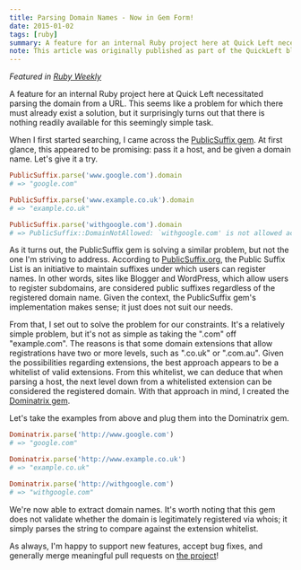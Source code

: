 ```yaml
---
title: Parsing Domain Names - Now in Gem Form!
date: 2015-01-02
tags: [ruby]
summary: A feature for an internal Ruby project here at Quick Left necessitated parsing the domain from a URL. This seems like a problem for which there must already exist a solution, but it surprisingly turns out that there is no available solution for this seemingly simple task.
note: This article was originally published as part of the QuickLeft blog while employeed there. Given that the company has been acquired and the site no longer exists, I've rehosted the content here.
---
```


_Featured in [Ruby Weekly](https://web.archive.org/web/20161014150512/http://rubyweekly.com/issues/227)_

A feature for an internal Ruby project here at Quick Left necessitated parsing the domain from a URL. This seems like a problem for which there must already exist a solution, but it surprisingly turns out that there is nothing readily available for this seemingly simple task.

When I first started searching, I came across the [PublicSuffix gem](https://github.com/weppos/publicsuffix-ruby). At first glance, this appeared to be promising: pass it a host, and be given a domain name. Let's give it a try.

```ruby
PublicSuffix.parse('www.google.com').domain
# => "google.com"

PublicSuffix.parse('www.example.co.uk').domain
# => "example.co.uk"

PublicSuffix.parse('withgoogle.com').domain
# => PublicSuffix::DomainNotAllowed: `withgoogle.com' is not allowed according to Registry policy
```

As it turns out, the PublicSuffix gem is solving a similar problem, but not the one I'm striving to address. According to [PublicSuffix.org](https://publicsuffix.org/), the Public Suffix List is an initiative to maintain suffixes under which users can register names. In other words, sites like Blogger and WordPress, which allow users to register subdomains, are considered public suffixes regardless of the registered domain name. Given the context, the PublicSuffix gem's implementation makes sense; it just does not suit our needs.

From that, I set out to solve the problem for our constraints. It's a relatively simple problem, but it's not as simple as taking the ".com" off "example.com". The reasons is that some domain extensions that allow registrations have two or more levels, such as ".co.uk" or ".com.au". Given the possibilities regarding extensions, the best approach appears to be a whitelist of valid extensions. From this whitelist, we can deduce that when parsing a host, the next level down from a whitelisted extension can be considered the registered domain. With that approach in mind, I created the [Dominatrix gem](https://github.com/mhuggins/dominatrix).

Let's take the examples from above and plug them into the Dominatrix gem.

```ruby
Dominatrix.parse('http://www.google.com')
# => "google.com"

Dominatrix.parse('http://www.example.co.uk')
# => "example.co.uk"

Dominatrix.parse('http://withgoogle.com')
# => "withgoogle.com"
```

We're now able to extract domain names. It's worth noting that this gem does not validate whether the domain is legitimately registered via whois; it simply parses the string to compare against the extension whitelist.

As always, I'm happy to support new features, accept bug fixes, and generally merge meaningful pull requests on [the project](https://github.com/mhuggins/dominatrix)!
